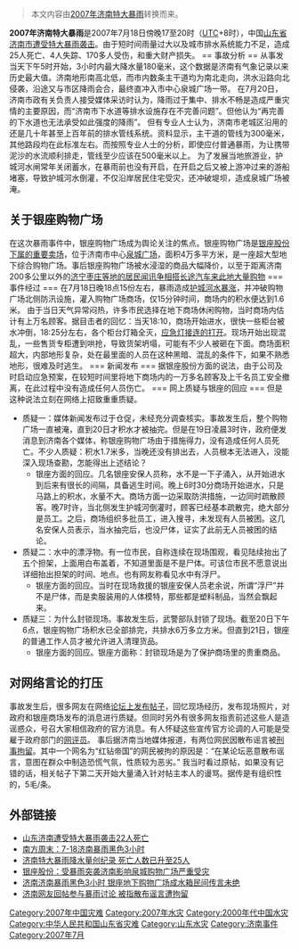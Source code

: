 > 本文内容由[2007年济南特大暴雨](https://zh.wikipedia.org/wiki/2007年济南特大暴雨)转换而来。


**2007年济南特大暴雨**是2007年7月18日傍晚17至20时（[UTC](https://zh.wikipedia.org/wiki/UTC "wikilink")+8时），中国[山东省](https://zh.wikipedia.org/wiki/山东省 "wikilink")[济南市遭受特大暴雨袭击](https://zh.wikipedia.org/wiki/济南市 "wikilink")。由于短时间雨量过大以及城市排水系统能力不足，造成25人死亡、4人失踪、170多人受伤，和重大财产损失。
\== 事故分析 == 从事发当天下午5时开始，3小时内最大降水量180毫米，这个数据是济南有气象记录以来历史最大值。济南地形南高北低，而市内数条主干道均为南北走向，洪水沿路向北侵袭，沿途又与市区降雨会合，最终直冲入市中心泉城广场一带。
在7月20日，济南市政有关负责人接受媒体采访时认为，降雨过于集中、排水不畅是造成严重灾情的主要原因，而“济南市下水道等排水设施存在不完善问题”。但他认为“再完善的下水道也无法承受如此强度的降雨”。
但有专业人士认为，济南市老城区沿用的还是几十年甚至上百年前的排水管线系统。资料显示，主干道的管线为300毫米，其他路段均在此标准左右。而按照专业人士的分析，即使应付普通暴雨，为让携带泥沙的水流顺利排走，管线至少应该在500毫米以上。
为了发展当地旅游业，护城河水闸常年关闭蓄水，在暴雨前也没有开启，在开启之后又被上游冲过来的游船堵塞，导致护城河水倒灌，不仅沿岸居民住宅受灾，还冲破堤坝，造成泉城广场被淹。

## 关于银座购物广场

在这次暴雨事件中，银座购物广场成为舆论关注的焦点。银座购物广场是[银座股份下属的重要](https://zh.wikipedia.org/wiki/银座股份 "wikilink")[卖场](https://zh.wikipedia.org/wiki/卖场 "wikilink")，位于济南市中心[泉城广场](../Page/泉城广场.md "wikilink")，面积4万多平方米，是一座超大型地下综合购物广场。事后银座购物广场被水浸湿的商品大幅降价，以至于距离济南200多公里以外的[济宁](https://zh.wikipedia.org/wiki/济宁 "wikilink")[枣庄等地的居民闻讯争相搭](https://zh.wikipedia.org/wiki/枣庄 "wikilink")[长途汽车来此地大量购物](https://zh.wikipedia.org/wiki/长途汽车 "wikilink")
\=== 事件经过 === 在7月18日晚18点15份左右，暴雨造成[护城河水暴涨](https://zh.wikipedia.org/wiki/护城河 "wikilink")，并冲破购物广场北侧防汛设施，灌入购物广场商场，仅15分钟时间，商场内的积水便达到1.6米。
由于当日天气异常闷热，许多市民选择在地下商场休闲购物，当时商场内估计有上万名顾客。据目击者的回忆：当天18:10，商场开始进水，很快一些柜台被水冲倒，18:25分左右，各个柜台灯箱全灭，[应急灯接连的打开](https://zh.wikipedia.org/wiki/应急灯 "wikilink")。现场开始出现混乱，一些售货专柜遭到哄抢，导致货架坍塌，可能有不少人被砸在下面。商场面积超大，内部地形复杂，处在最里面的人员在这种黑暗、混乱的条件下，如果不熟悉地形，很难及时逃生。
\=== 新闻发布 === 据银座股份方面的说法，由于公司及时启动应急预案，在较短时间里将地下商场内的一万多名顾客及上千名员工安全撤离，在此过程中没有造成任何人员伤亡。
\=== 网上质疑与银座的回应 === 但是这种说法立刻在网络上招致重重质疑。

  - 质疑一：媒体新闻发布过于仓促，未经充分调查核实。事故发生后，整个购物广场一直被淹，直到20日才积水才被抽完。但是在19日凌晨3时许，政府便发消息到济南各个媒体，称银座购物广场由于措施得力，没有造成任何人员死亡。不少人质疑：积水1.7米多，当晚还没有排出去，人员根本无法进入，没能深入现场查勘，怎能得出上述结论？
      - 银座方面的回应。几名银座安保人员称，水不是一下子涌入，从开始进水到后来有很长的间隔，具备逃生时间。晚上6时30分商场开始进水，只是马路上的积水，水量不大。商场方面一边采取防洪措施，一边同时疏散顾客。晚7时许，当北侧发生护城河倒灌时，顾客已经基本疏散完，绝大部分是员工。之后，商场组织多批员工，进入搜寻，未发现有人员被困。这几名安保人员表示，当水抽完后，也没尸体，证实了此前无人员被困的结论。
  - 质疑二：水中的漂浮物。有一位市民，自称连续在现场围观，看见陆续抬出了五个担架，上面用白布盖着，不知道里面是不是尸体。可该位市民不愿意说出详细抬出担架的时间、地点。也有网友称看见水中有浮尸。
      - 银座方面的回应。当时在现场救援的银座安保人员老余说，所谓“浮尸”并不是尸体，而是卖服装用的人体模特，那些都是塑料制品，当然会飘起来。
  - 质疑三：为什么封锁现场。事故发生后，武警部队封锁了现场。截至20日下午6点，银座购物广场积水已全部排完，共排水6万多立方米。但直到21日，银座的普通工作人员才被允许进入清理货品。
      - 银座方面的回应。银座方面称：封锁现场是为了保护商场里的贵重商品。

## 对网络言论的打压

事故发生后，很多网友在网络[论坛上发布帖子](https://zh.wikipedia.org/wiki/论坛 "wikilink")，回忆现场经历，发布现场照片，对政府和银座商场发布的消息进行质疑。但同时另外有很多网友指责前述这些人是造谣惑众，号召大家相信政府的官方消息。有人怀疑这些宣传官方论调的人可能是受雇于政府部门的[网评员](https://zh.wikipedia.org/wiki/网评员 "wikilink")。
事后据济南当地媒体报道，有两位网民因散布谣言被[刑事拘留](https://zh.wikipedia.org/wiki/刑事拘留 "wikilink")。其中一个网名为“红钻帝国”的网民被拘的原因是：“在某论坛恶意散布谣言，意图在群众中制造恐慌气氛，性质较为恶劣。” 我当时看过原帖，如果没有记错的话，相关帖子下第二天开始大量涌入针对帖主本人的谩骂。据传是有组织性的，5毛/条。

## 外部链接

  - [山东济南遭受特大暴雨袭击22人死亡](http://news.sina.com.cn/c/p/2007-07-19/035712229992s.shtml)
  - [南方周末：7-18济南暴雨黑色3小时](http://news.sina.com.cn/c/2007-07-26/100013531488.shtml)
  - [济南特大暴雨降水量创纪录 死亡人数已升至25人](http://news.cctv.com/china/20070719/111830.shtml)
  - [银座股份：受暴雨突袭济南影响泉城购物广场严重受灾](https://web.archive.org/web/20150603105616/http://gg.stock.cnfol.com/070720/125,1332,3174914,00.shtml)
  - [济南济南暴雨黑色3小时 银座地下购物广场成水箱民间传言未绝](https://web.archive.org/web/20071213221502/http://www.yon888.net/Article/Class1/200707/11754.html)
  - [济南网友回帖参与暴雨讨论 被指散布谣言遭拘留](https://web.archive.org/web/20181001060557/http://news.163.com/07/0725/10/3K86A2E600011229_2.html)

[Category:2007年中国灾难](https://zh.wikipedia.org/wiki/Category:2007年中国灾难 "wikilink") [Category:2007年水灾](https://zh.wikipedia.org/wiki/Category:2007年水灾 "wikilink") [Category:2000年代中国水灾](https://zh.wikipedia.org/wiki/Category:2000年代中国水灾 "wikilink") [Category:中华人民共和国山东省灾难](https://zh.wikipedia.org/wiki/Category:中华人民共和国山东省灾难 "wikilink") [Category:山东水灾](https://zh.wikipedia.org/wiki/Category:山东水灾 "wikilink") [Category:济南事件](https://zh.wikipedia.org/wiki/Category:济南事件 "wikilink") [Category:2007年7月](https://zh.wikipedia.org/wiki/Category:2007年7月 "wikilink")
